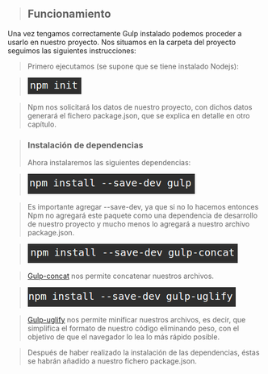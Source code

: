 > ## Funcionamiento
Una vez tengamos correctamente Gulp instalado podemos proceder a usarlo en nuestro proyecto. Nos situamos en la carpeta del proyecto seguimos las siguientes instrucciones:

> Primero ejecutamos (se supone que se tiene instalado Nodejs):

> ![](../../imagenes/gulp/npm-init.png)

> Npm nos solicitará los datos de nuestro proyecto, con dichos datos generará el fichero package.json, que se explica en detalle en otro capítulo.

> ### Instalación de dependencias
> Ahora instalaremos las siguientes dependencias:

>![](../../imagenes/gulp/npm-gulp.png)

> Es importante agregar --save-dev, ya que si no lo hacemos entonces Npm no agregará este paquete como una dependencia de desarrollo de nuestro proyecto y mucho menos lo agregará a nuestro archivo package.json.

>![](../../imagenes/gulp/gulp-concat.png)

 >[Gulp-concat](https://www.npmjs.com/package/gulp-concat) nos permite concatenar nuestros archivos.

>![](../../imagenes/gulp/uglify.png)

>[Gulp-uglify](https://www.npmjs.com/package/gulp-uglify) nos permite minificar nuestros archivos, es decir, que simplifica el formato de nuestro código eliminando peso, con el objetivo de que el navegador lo lea lo más rápido posible.

> Después de haber realizado la instalación de las dependencias, éstas se habrán añadido a nuestro fichero package.json.
